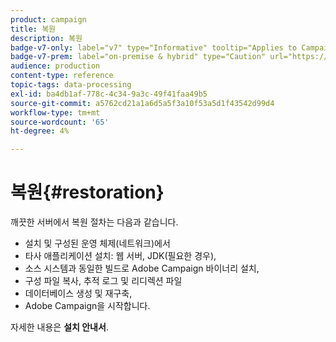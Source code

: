 ```yaml
---
product: campaign
title: 복원
description: 복원
badge-v7-only: label="v7" type="Informative" tooltip="Applies to Campaign Classic v7 only"
badge-v7-prem: label="on-premise & hybrid" type="Caution" url="https://experienceleague.adobe.com/docs/campaign-classic/using/installing-campaign-classic/architecture-and-hosting-models/hosting-models-lp/hosting-models.html?lang=en" tooltip="Applies to on-premise and hybrid deployments only"
audience: production
content-type: reference
topic-tags: data-processing
exl-id: ba4db1af-778c-4c34-9a3c-49f41faa49b5
source-git-commit: a5762cd21a1a6d5a5f3a10f53a5d1f43542d99d4
workflow-type: tm+mt
source-wordcount: '65'
ht-degree: 4%

---
```


# 복원{#restoration}



깨끗한 서버에서 복원 절차는 다음과 같습니다.

* 설치 및 구성된 운영 체제(네트워크)에서
* 타사 애플리케이션 설치: 웹 서버, JDK(필요한 경우),
* 소스 시스템과 동일한 빌드로 Adobe Campaign 바이너리 설치,
* 구성 파일 복사, 추적 로그 및 리디렉션 파일
* 데이터베이스 생성 및 재구축,
* Adobe Campaign을 시작합니다.

자세한 내용은 **설치 안내서**.
